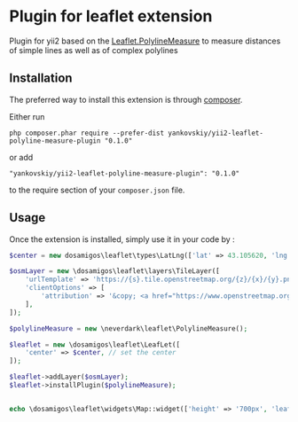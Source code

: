 Plugin for leaflet extension
============================
Plugin for yii2 based on the [Leaflet.PolylineMeasure](https://github.com/ppete2/Leaflet.PolylineMeasure) to measure distances of simple lines as well as of complex polylines

Installation
------------

The preferred way to install this extension is through [composer](http://getcomposer.org/download/).

Either run

```
php composer.phar require --prefer-dist yankovskiy/yii2-leaflet-polyline-measure-plugin "0.1.0"
```

or add

```
"yankovskiy/yii2-leaflet-polyline-measure-plugin": "0.1.0"
```

to the require section of your `composer.json` file.


Usage
-----

Once the extension is installed, simply use it in your code by  :

```php
$center = new dosamigos\leaflet\types\LatLng(['lat' => 43.105620, 'lng' => 131.873530]);

$osmLayer = new \dosamigos\leaflet\layers\TileLayer([
    'urlTemplate' => 'https://{s}.tile.openstreetmap.org/{z}/{x}/{y}.png',
    'clientOptions' => [
        'attribution' => '&copy; <a href="https://www.openstreetmap.org/copyright">OpenStreetMap</a>',
    ],
]);

$polylineMeasure = new \neverdark\leaflet\PolylineMeasure();

$leaflet = new \dosamigos\leaflet\LeafLet([
    'center' => $center, // set the center
]);

$leaflet->addLayer($osmLayer);
$leaflet->installPlugin($polylineMeasure);


echo \dosamigos\leaflet\widgets\Map::widget(['height' => '700px', 'leafLet' => $leaflet]);
```
